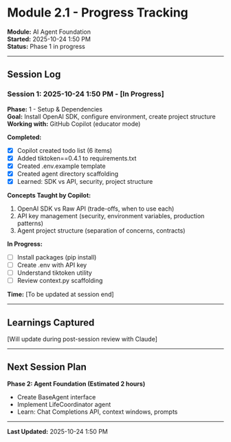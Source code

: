 # Module 2.1 - Progress Tracking

**Module:** AI Agent Foundation  
**Started:** 2025-10-24 1:50 PM  
**Status:** Phase 1 in progress

---

## Session Log

### Session 1: 2025-10-24 1:50 PM - [In Progress]

**Phase:** 1 - Setup & Dependencies  
**Goal:** Install OpenAI SDK, configure environment, create project structure  
**Working with:** GitHub Copilot (educator mode)

**Completed:**
- [x] Copilot created todo list (6 items)
- [x] Added tiktoken==0.4.1 to requirements.txt
- [x] Created .env.example template
- [x] Created agent directory scaffolding
- [x] Learned: SDK vs API, security, project structure

**Concepts Taught by Copilot:**
1. OpenAI SDK vs Raw API (trade-offs, when to use each)
2. API key management (security, environment variables, production patterns)
3. Agent project structure (separation of concerns, contracts)

**In Progress:**
- [ ] Install packages (pip install)
- [ ] Create .env with API key
- [ ] Understand tiktoken utility
- [ ] Review context.py scaffolding

**Time:** [To be updated at session end]

---

## Learnings Captured

[Will update during post-session review with Claude]

---

## Next Session Plan

**Phase 2: Agent Foundation (Estimated 2 hours)**
- Create BaseAgent interface
- Implement LifeCoordinator agent
- Learn: Chat Completions API, context windows, prompts

---

**Last Updated:** 2025-10-24 1:50 PM
